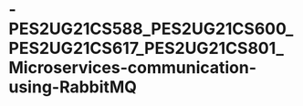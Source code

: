 # -PES2UG21CS588_PES2UG21CS600_PES2UG21CS617_PES2UG21CS801_Microservices-communication-using-RabbitMQ